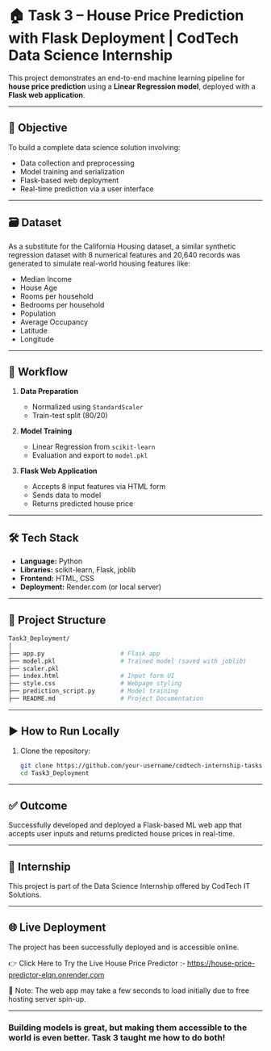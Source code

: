 # 🏠 Task 3 – House Price Prediction with Flask Deployment | CodTech Data Science Internship

This project demonstrates an end-to-end machine learning pipeline for **house price prediction** using a **Linear Regression model**, deployed with a **Flask web application**.

---

## 📌 Objective

To build a complete data science solution involving:
- Data collection and preprocessing
- Model training and serialization
- Flask-based web deployment
- Real-time prediction via a user interface

---

## 🗃️ Dataset

As a substitute for the California Housing dataset, a similar synthetic regression dataset with 8 numerical features and 20,640 records was generated to simulate real-world housing features like:
- Median Income
- House Age
- Rooms per household
- Bedrooms per household
- Population
- Average Occupancy
- Latitude
- Longitude

---

## 🧪 Workflow

1. **Data Preparation**
   - Normalized using `StandardScaler`
   - Train-test split (80/20)

2. **Model Training**
   - Linear Regression from `scikit-learn`
   - Evaluation and export to `model.pkl`

3. **Flask Web Application**
   - Accepts 8 input features via HTML form
   - Sends data to model
   - Returns predicted house price

---

## 🛠️ Tech Stack

- **Language:** Python
- **Libraries:** scikit-learn, Flask, joblib
- **Frontend:** HTML, CSS
- **Deployment:** Render.com (or local server)

---

## 📁 Project Structure
```bash
Task3_Deployment/
│
├── app.py                     # Flask app
├── model.pkl                  # Trained model (saved with joblib)
├── scaler.pkl
├── index.html                 # Input form UI
├── style.css                  # Webpage styling
├── prediction_script.py       # Model training
├── README.md                  # Project Documentation

```

---

## ▶️ How to Run Locally

1. Clone the repository:
   ```bash
   git clone https://github.com/your-username/codtech-internship-tasks.git
   cd Task3_Deployment

---

## ✅ Outcome
Successfully developed and deployed a Flask-based ML web app that accepts user inputs and returns predicted house prices in real-time.

---

## 🏅 Internship
This project is part of the Data Science Internship offered by CodTech IT Solutions.

---

## 🌐 Live Deployment
The project has been successfully deployed and is accessible online.

👉 Click Here to Try the Live House Price Predictor :- https://house-price-predictor-elqn.onrender.com

📌 Note: The web app may take a few seconds to load initially due to free hosting server spin-up.

---
### Building models is great, but making them accessible to the world is even better. Task 3 taught me how to do both!
